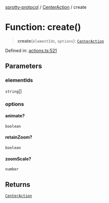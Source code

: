 
[sprotty-protocol](../globals) / [CenterAction](../Namespace.CenterAction) / create

# Function: create()

> **create**(`elementIds`, `options`): [`CenterAction`](../Interface.CenterAction)

Defined in: [actions.ts:521](https://github.com/eclipse-sprotty/sprotty/blob/f9b2433481cc27a1ac0c92d525a92039ae7f6c76/packages/sprotty-protocol/src/actions.ts#L521)

## Parameters

### elementIds

`string`[]

### options

#### animate?

`boolean`

#### retainZoom?

`boolean`

#### zoomScale?

`number`

## Returns

[`CenterAction`](../Interface.CenterAction)
